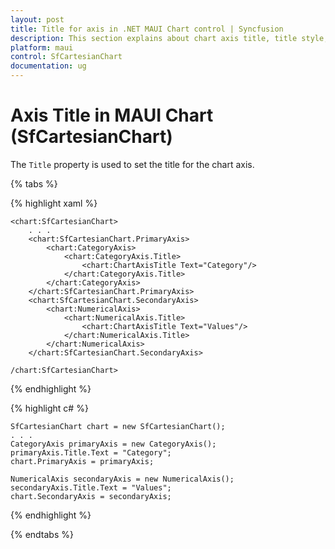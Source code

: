 ```yaml
---
layout: post
title: Title for axis in .NET MAUI Chart control | Syncfusion
description: This section explains about chart axis title, title style, title template and its customization in .NET .NET MAUI chart (SfCartesianChart).
platform: maui
control: SfCartesianChart
documentation: ug
---
```


# Axis Title in MAUI Chart (SfCartesianChart)

The `Title` property is used to set the title for the chart axis.

{% tabs %}

{% highlight xaml %}

    <chart:SfCartesianChart>
        . . .
        <chart:SfCartesianChart.PrimaryAxis>
            <chart:CategoryAxis>
                <chart:CategoryAxis.Title>
                    <chart:ChartAxisTitle Text="Category"/>
                </chart:CategoryAxis.Title>
            </chart:CategoryAxis>
        </chart:SfCartesianChart.PrimaryAxis>
        <chart:SfCartesianChart.SecondaryAxis>
            <chart:NumericalAxis>
                <chart:NumericalAxis.Title>
                    <chart:ChartAxisTitle Text="Values"/>
                </chart:NumericalAxis.Title>
            </chart:NumericalAxis>
        </chart:SfCartesianChart.SecondaryAxis>

    /chart:SfCartesianChart>

{% endhighlight %}

{% highlight c# %}

    SfCartesianChart chart = new SfCartesianChart();
    . . .
    CategoryAxis primaryAxis = new CategoryAxis();
    primaryAxis.Title.Text = "Category";
    chart.PrimaryAxis = primaryAxis;
    
    NumericalAxis secondaryAxis = new NumericalAxis();
    secondaryAxis.Title.Text = "Values";
    chart.SecondaryAxis = secondaryAxis;

{% endhighlight %}

{% endtabs %}

